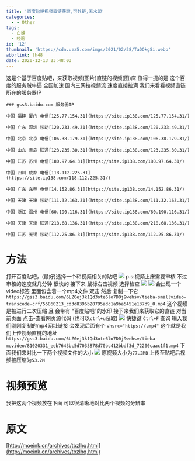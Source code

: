 ```yaml
---
title: '百度贴吧视频直链获取,可外链,无水印'
categories:
  - - Other
tags:
  - 白嫖
  - 经验
id: '12'
thumbnail: 'https://cdn.uzz5.com/imgs/2021/02/28/TaDQkgSi.webp'
abbrlink: lh48
date: 2020-12-13 23:48:03
---
```



这是个基于百度贴吧，来获取视频(图片)直链的视频(图)床 值得一提的是 这个百度的服务贼牛逼 全国加速 国内三网拉视频流 速度直接拉满 我们来看看视频直链所在的服务器IP

```
### gss3.baidu.com 服务器IP

中国 福建 厦门 电信[125.77.154.31](https://site.ip138.com/125.77.154.31/)

中国 广东 深圳 移动[120.233.49.31](https://site.ip138.com/120.233.49.31/)

中国 北京 北京 电信[106.38.179.31](https://site.ip138.com/106.38.179.31/)

中国 山东 青岛 联通[123.235.30.31](https://site.ip138.com/123.235.30.31/)

中国 江苏 苏州 电信[180.97.64.31](https://site.ip138.com/180.97.64.31/)

中国 四川 成都 电信[118.112.225.31](https://site.ip138.com/118.112.225.31/)

中国 广东 东莞 电信[14.152.86.31](https://site.ip138.com/14.152.86.31/)

中国 天津 天津 移动[111.32.163.31](https://site.ip138.com/111.32.163.31/)

中国 浙江 温州 电信[60.190.116.31](https://site.ip138.com/60.190.116.31/)

中国 天津 天津 联通[218.68.136.31](https://site.ip138.com/218.68.136.31/)

中国 江苏 无锡 移动[112.25.86.31](https://site.ip138.com/112.25.86.31/)
```

# 方法

打开百度贴吧，(最好)选择一个和视频相关的贴吧 ![](https://cdn.uzz5.com/imgs/2021/02/28/z9PH03IR.webp) p.s:视频上床需要审核 不过审核的速度就几分钟 很快的 接下来 鼠标右击视频 选择检查 ![](https://cdn.uzz5.com/imgs/2021/02/28/1UyeVDCQ.webp) ![](https://cdn.uzz5.com/imgs/2021/02/28/4bcAys9h.webp) 会出现一个video标签 里面包含着一个mp4文件 双击 然后 复制一下它 `https://gss3.baidu.com/6LZ0ej3k1Qd3ote6lo7D0j9wehsv/tieba-smallvideo-transcode-crf/55860213_cd3d8396b20795adc1a9ba5451e137d9_0.mp4` 这个视频是被进行二次压缩 且 会带有 “百度贴吧”的水印 接下来我们来获取它的直链 对当前页面 点击-查看网页源代码 (也可以`ctrl+u`获取) ![](https://cdn.uzz5.com/imgs/2021/02/28/8nYLMGn0.webp) 快捷键 `Ctrl+F` 查询 输入我们刚刚复制的mp4网址链接 会发现后面有个 `vhsrc="https://.mp4"` 这个就是我们上传视频直链的地址 `https://gss3.baidu.com/6LZ0ej3k1Qd3ote6lo7D0j9wehsv/tieba-movideo/81020331_eeb7643bc5d7033878d70bc412bbdf3d_72200caac1f1.mp4` 下面我们来对比一下两个视频文件的大小 ![](https://cdn.uzz5.com/imgs/2021/02/28/csxkQEEk.webp) 原视频大小为`77.2MB` 上传至贴吧后视频被压缩为`53.2M`

# 视频预览

我把这两个视频放在下面 可以很清晰地对比两个视频的分辨率

# 原文

[http://moeink.cn/archives/tbzlhq.html](http://moeink.cn/archives/tbzlhq.html)